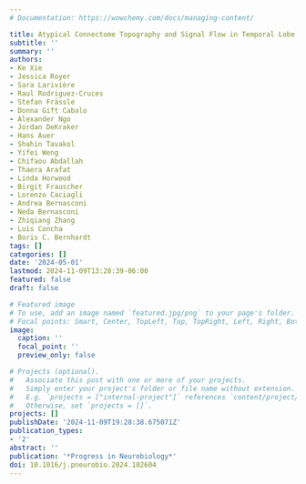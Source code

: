 ```yaml
---
# Documentation: https://wowchemy.com/docs/managing-content/

title: Atypical Connectome Topography and Signal Flow in Temporal Lobe Epilepsy
subtitle: ''
summary: ''
authors:
- Ke Xie
- Jessica Royer
- Sara Larivière
- Raul Rodriguez-Cruces
- Stefan Frässle
- Donna Gift Cabalo
- Alexander Ngo
- Jordan DeKraker
- Hans Auer
- Shahin Tavakol
- Yifei Weng
- Chifaou Abdallah
- Thaera Arafat
- Linda Horwood
- Birgit Frauscher
- Lorenzo Caciagli
- Andrea Bernasconi
- Neda Bernasconi
- Zhiqiang Zhang
- Luis Concha
- Boris C. Bernhardt
tags: []
categories: []
date: '2024-05-01'
lastmod: 2024-11-09T13:28:39-06:00
featured: false
draft: false

# Featured image
# To use, add an image named `featured.jpg/png` to your page's folder.
# Focal points: Smart, Center, TopLeft, Top, TopRight, Left, Right, BottomLeft, Bottom, BottomRight.
image:
  caption: ''
  focal_point: ''
  preview_only: false

# Projects (optional).
#   Associate this post with one or more of your projects.
#   Simply enter your project's folder or file name without extension.
#   E.g. `projects = ["internal-project"]` references `content/project/deep-learning/index.md`.
#   Otherwise, set `projects = []`.
projects: []
publishDate: '2024-11-09T19:28:38.675071Z'
publication_types:
- '2'
abstract: ''
publication: '*Progress in Neurobiology*'
doi: 10.1016/j.pneurobio.2024.102604
---
```

